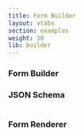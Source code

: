 ```yaml
---
title: Form Builder
layout: vtabs
section: examples
weight: 30
lib: builder
---
```

<h3>Form Builder</h3>
<div id="builder"></div>
<h3>JSON Schema</h3>
<pre id="json"></pre>
<h3>Form Renderer</h3>
<div id="formio" class="well"></div>

<script type="text/javascript">
Formio.builder(document.getElementById("builder"), null, {
  baseUrl: 'https://examples.form.io'
}).then(function(builder) {
  var jsonElement = document.getElementById('json');
  Formio.createForm(document.getElementById('formio'), {components: []}).then(function(form) {
    builder.on('saveComponent', function(event) {
      var schema = builder.schema;
      jsonElement.innerHTML = '';
      jsonElement.appendChild(document.createTextNode(JSON.stringify(schema, null, 4)));
      form.form = schema;
    });
  
    builder.on('editComponent', function(event) {
      console.log('editComponent', event);
    });
    
    builder.on('updateComponent', function(event) {
      console.log('updateComponent', event);
    });
    
    builder.on('deleteComponent', function(event) {
      console.log('deleteComponent', event);
    });
  });
});
</script>
